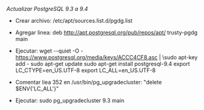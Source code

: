 *Actualizar PostgreSQL 9.3 a 9.4*

- Crear archivo: /etc/apt/sources.list.d/pgdg.list
- Agregar linea: deb http://apt.postgresql.org/pub/repos/apt/ trusty-pgdg main
- Ejecutar:
  wget --quiet -O - https://www.postgresql.org/media/keys/ACCC4CF8.asc | \sudo apt-key add -
  sudo apt-get update
  sudo apt-get install postgresql-9.4
  export LC_CTYPE=en_US.UTF-8
  export LC_ALL=en_US.UTF-8

- Comentar liea 352 en /usr/bin/pg_upgradecluster: "delete $ENV{'LC_ALL'}"

- Ejecutar:
  sudo pg_upgradecluster 9.3 main

